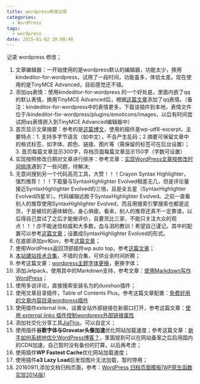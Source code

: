 ```yaml
---
title: wordpress修改记录
categories:
  - WordPress
tags:
  - wordpress
date: 2015-01-02 20:00:48
---
```


记录 wordpress 修改；

<!-- more -->

1.  文章编辑器：一开始使用的是wordpress默认的编辑器，功能太少，换用kindeditor-for-wordpress，试用了一段时间，功能虽多，体验太差。现在使用的是TinyMCE Advanced，目前感觉还不错。
2.  添加qq表情：使用kindeditor-for-wordpress 的一个好处是，里面内嵌了qq的默认表情，换用TinyMCE Advanced后，根据[这篇文章](http://www.annhe.net/article-1478.html)添加了qq表情。（备注：kindeditor-for-wordpress中的表情更多，下载该插件到本地，表情文件位于/kindeditor-for-wordpress/plugins/emoticons/images，以后有时间尝试把qq表情嵌入到TinyMCE Advanced编辑器中）
3.  首页显示文章摘要：参考的是[这篇博文](http://www.zrblog.net/13.html)，使用的插件是wp-utf8-excerpt，主要特点：1. 支持多字节语言（如中文），不会产生乱码；2.摘要可保留文章中的格式标签，如字体、颜色、链接、图片等（需保留的标签可在后台设置）；3. 首页每篇文章显示300字，存档页面每篇文章显示150字（字数可设置）
4.  实现按照修改日期对文章进行排序：参考文章：[实现WordPress文章按修改时间排序](http://i7298.com/archives/55)遇到了一些问题，待解决;
5.  无意间搜到另一个代码高亮工具，大赞！！！Crayon Syntax Highlighter，强烈推荐！！！下载量与SyntaxHighlighter Evolved相差无几，但是评论量接近SyntaxHighlighter Evolved的三倍，且是全五星（SyntaxHighlighter Evolved四星半）。代码编辑远胜于SyntaxHighlighter Evolved。之前一直看别人的推荐使用SyntaxHighlighter Evolved，而且用搜索引擎搜索也都是这货，于是被坑的遍体鳞伤，身心俱疲。看来，别人的推荐还真不一定靠谱，以后得自己尝试了之后才能做评价，且要货比三家，不能只关注大众的观点！！！亦不能迷信权威和大多数，血与泪的教训！希望自己谨记。其中的配置可以参考[这篇文章](http://www.ipeld.net/archives/3765.html)；设置成SyntaxHighlighter Evolved的形式。
6.  在底部添加pv和uv，参考[这篇文章](http://ibruce.info/2015/04/04/busuanzi/)；
7.  使用WordPress返回顶部插件wp auto top，参考[这篇文章](http://jingyan.baidu.com/article/5d6edee228118899eadeec00.html)；
8.  [本站建站技术合集](http://codefine.co/%E6%80%BB%E7%BB%93%E4%B8%80%E4%B8%8B%E6%9C%AC%E7%AB%99%EF%BC%88wordpress%EF%BC%89%E7%94%A8%E5%88%B0%E7%9A%84%E6%8F%92%E4%BB%B6%E3%80%81%E4%B8%BB%E9%A2%98%E4%BB%A5%E5%8F%8A%E8%87%AA%E5%B7%B1%E5%81%9A/)，不错的合集，可供业余时间折腾；
9.  参考这篇文章：[wordpress主题字体更换](https://www.anotherhome.net/1010)，更换字体；
10.  添加Jetpack，使用其中的Markdown支持，参考文章：[使用Markdown写作WordPress](http://www.itoldme.net/archives/427)；
11.  使用多说评论，直接搜索安装名为的duoshuo插件；
12.  使用文章目录插件，Table of Contents Plus，参考这篇文章配置：[免费好用的文章内容目录wordpress插件](http://www.52souji.net/free-plugin-about-insert-table-of-contents-in-post-for-wordpress/)
13.  使用插件external link，设置全站外部链接在新窗口打开，参考这篇文章：[使用 external links 插件控制wordpress外部链接属性](http://www.yzznl.cn/archives/230.html)
14.  添加社交化分享工具[JiaThis](http://www.jiathis.com/)，可以自定义；
15.  使用插件**谷歌字体与Gravatar头像加速**优化网站加载速度；参考这篇文章：[新手如何系统地优化WordPress博客？](http://www.haoqimao.net/?/question/30)，里面提到可以在网站备案之后启用国内的CDN加速，自己暂时没有备份的打算，以后再考虑；
16.  使用插件**WP Fastest Cache**优化网站加载速度；
17.  使用插件**a3 Lazy Load**后发现图片无法加载，暂时停用；
18.  20160911,添加文档归档页面，参考：[WordPress 归档页面模板\[WP原生函数实现2014版\]](http://zww.me/wordpress-archive-page-template-wp-primary-function-2014-edition.z-turn)
